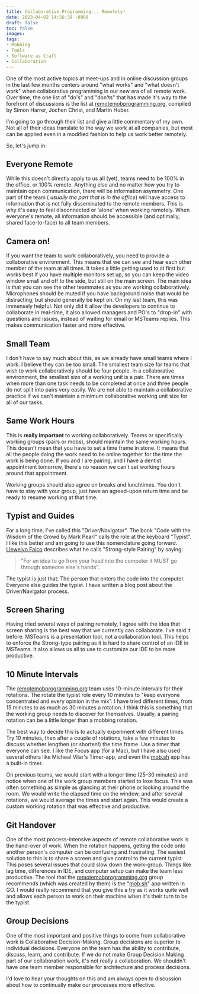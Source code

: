 ```yaml
---
title: Collaborative Programming... Remotely!
date: 2023-04-02 14:56:39 -0900
draft: false
toc: false
images:
tags:
- Mobbing
- Tools
- Software as Craft
- Collaboration
---
```


One of the most active topics at meet-ups and in online discussion groups in the last few months centers
around "what works" and "what doesn't work" when collaborative programming in our new era of all remote work. Over time,
the one list of "do's" and "don'ts" that has made it's way to the forefront of discussions is the list at
[remotemobprogramming.org][remotemobprogramming.org], compiled by Simon Harrer, Jochen Christ, and Martin Huber.

I'm going to go through their list and give a little commentary of my own. Not all of their ideas translate to the way
we work at all companies, but most can be applied even in a modified fashion to help us work better remotely.

So, let's jump in:

## Everyone Remote
While this doesn't directly apply to us all (yet), teams need to be 100% in the office, or 100% remote. Anything else
and no matter how you try to maintain open communication, there will be information asymmetry. One part of the team (
_usually the part that is in the office_) will have access to information that is not fully disseminated to the remote
members. This is why it's easy to feel disconnected or 'alone' when working remotely. When everyone's remote, all
information should be accessible (and optimally, shared face-to-face) to all team members.

## Camera on!
If you want the team to work collaboratively, you need to provide a collaborative environment. This means that we can
see and hear each other member of the team at all times. It takes a little getting used to at first but works best if
you have multiple monitors set up, so you can keep the video window small and off to the side, but still on the main
screen. The main idea is that you can see the other teammates as you are working collaboratively. Microphones should be
muted if you have background noise that would be distracting, but should generally be kept on. On my last team, this was
immensely helpful. Not only did it allow the developers to continue to collaborate in real-time, it also allowed
managers and PO's to "drop-in" with questions and issues, instead of waiting for email or MSTeams replies. This makes
communication faster and more effective.

## Small Team
I don't have to say much about this, as we already have small teams where I work. I believe they can be too small. The
smallest team size for teams that wish to work collaboratively should be four people. In a collaborative environment,
the smallest size of a working unit is a pair. There are times when more than one task needs to be completed at once and
three people do not split into pairs very easily. We are not able to maintain a collaborative practice if we can't
maintain a minimum collaborative working unit size for all of our tasks.

## Same Work Hours
This is **really important** to working collaboratively. Teams or specifically working groups (pairs or mobs), should
maintain the same working hours. This doesn't mean that you have to set a time frame in stone. It means that all the
people doing the work need to be online together for the time the work is being done. If you and I are pairing, and I
have a dentist appointment tomorrow, there's no reason we can't set working hours around that appointment.

Working groups should also agree on breaks and lunchtimes. You don't have to stay with your group, just have an
agreed-upon return time and be ready to resume working at that time.

## Typist and Guides
For a long time, I've called this "Driver/Navigator". The book "Code with the Wisdom of the Crowd by Mark Pearl" calls
the role at the keyboard "Typist". I like this better and am going to use this nomenclature going forward. [Llewelyn
Falco]( https://www.linkedin.com/in/llewellynfalco ) describes what he calls "Strong-style Pairing" by saying:

> "For an idea to go from your head into the computer it MUST go through someone else's hands".

The typist is just that: The person that enters the code into the computer. Everyone else guides the typist. I have
written a blog post about the Driver/Navigator process.

## Screen Sharing
Having tried several ways of pairing remotely, I agree with the idea that screen sharing is the best way that we
currently can collaborate. I've said it before: MSTeams is a presentation tool, not a collaboration tool. This helps to
enforce the Strong-type pairing as it is hard to share control of an IDE in MSTeams. It also allows us all to use to
customize our IDE to be more productive.

## 10 Minute Intervals
The [remotemobprogramming.org][remotemobprogramming.org] team uses 10-minute intervals for their rotations. The rotate the typist role every 10
minutes to "keep everyone concentrated and every opinion in the mix". I have tried different times, from 15 minutes to
as much as 30 minutes a rotation. I think this is something that the working group needs to discover for themselves.
Usually, a pairing rotation can be a little longer than a mobbing rotation.

The best way to decide this is to actually experiment with different times. Try 10 minutes, then after a couple of
rotations, take a few minutes to discuss whether lengthen (or shorten!) the time frame. Use a timer that everyone can
see. I like the Focus app (for a Mac), but I have also used several others like Micheal Vilar's Timer-app, and even the
[mob.sh][mob.sh] app has a built-in timer.

On previous teams, we would start with a longer time (25-30 minutes) and notice when one of the work group members
started to lose focus. This was often something as simple as glancing at their phone or looking around the room. We
would write the elapsed time on the window, and after several rotations, we would average the times and start again.
This would create a custom working rotation that was effective and productive.

## Git Handover
One of the most process-intensive aspects of remote collaborative work is the hand-over of work. When the rotation
happens, getting the code onto another person's computer can be confusing and frustrating. The easiest solution to this
is to share a screen and give control to the current typist. This poses several issues that could slow down the
work-group. Things like lag time, differences in IDE, and computer setup can make the team less productive. The tool
that the [remotemobprogramming.org][remotemobprogramming.org] group recommends (which was created by them) is the "[mob.sh][mob.sh]" app written in GO. I would
really recommend that you give this a try as it works quite well and allows each person to work on their machine when
it's their turn to be the typist.

## Group Decisions
One of the most important and positive things to come from collaborative work is Collaborative Decision-Making. Group
decisions are superior to individual decisions. Everyone on the team has the ability to contribute, discuss, learn, and
contribute. If we do not make Group Decision Making part of our collaboration work, it's not really a collaboration. We
shouldn't have one team member responsible for architecture and process decisions.

I'd love to hear your thoughts on this and am always open to discussion about how to continually make our processes more
effective.

[remotemobprogramming.org]:https://remotemobprogramming.org
[mob.sh]:https://mob.sh
